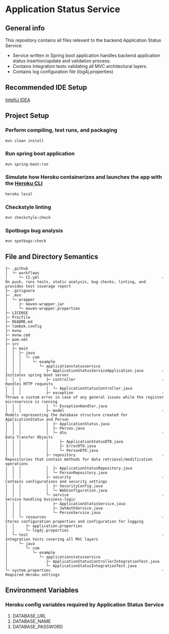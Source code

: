 # Application Status Service

## General info
This repository contains all files relevant to the backend Application Status Service:
* Service written in Spring boot application handles backend application status insertion/update and validation process.
* Contains Integration tests validating all MVC architectural layers.
* Contains log configuration file (log4j.properties)

## Recommended IDE Setup
[IntelliJ IDEA](https://www.jetbrains.com/idea/)

## Project Setup

### Perform compiling, test runs, and packaging
```sh
mvn clean install
```

### Run spring boot application 

```sh
mvn spring-boot:run
```

### Simulate how Heroku containerizes and launches the app with the [Heroku CLI](https://devcenter.heroku.com/articles/heroku-cli)
```sh
heroku local
```

### Checkstyle linting
```sh
mvn checkstyle:check
```

### Spotbugs bug analysis

```sh
mvn spotbugs:check
```

## File and Directory Semantics

```
├─ .github
│  └─ workflows
│     └─ CI.yml                                                      - On push, runs tests, static analysis, bug checks, linting, and provides test coverage report
├─ .gitignore
├─ .mvn
│  └─ wrapper
│     ├─ maven-wrapper.jar
│     └─ maven-wrapper.properties
├─ LICENSE
├─ Procfile
├─ README.md
├─ lombok.config
├─ mvnw
├─ mvnw.cmd
├─ pom.xml
├─ src
│  ├─ main
│  │  ├─ java
│  │  │  └─ com
│  │  │     └─ example
│  │  │        └─ applicationstatusservice
│  │  │           ├─ ApplicationStatusServiceApplication.java        - Initiates spring boot server
│  │  │           ├─ controller                                      - Handles HTTP requests
│  │  │           │  └─ ApplicationStatusController.java
│  │  │           ├─ exception                                       - Throws a custom error in case of any general issues while the register microservice is running
│  │  │           │  └─ ExceptionHandler.java
│  │  │           ├─ model                                           - Models representing the database structure created for ApplicationStatus and Person 
│  │  │           │  ├─ ApplicationStatus.java
│  │  │           │  ├─ Person.java    
│  │  │           │  └─ dto                                          - Data Transfer Objects
│  │  │           │     ├─ ApplicationStatusDTO.java
│  │  │           │     ├─ ErrorDTO.java
│  │  │           │     └─ PersonDTO.java
│  │  │           ├─ repository                                      - Repositories that contain methods for data retrieval/modification operations
│  │  │           │  ├─ ApplicationStatusRepository.java
│  │  │           │  └─ PersonRepository.java
│  │  │           ├─ security                                        - Contains configurations and security settings
│  │  │           │  ├─ SecurityConfig.java
│  │  │           │  └─ WebConfiguration.java
│  │  │           └─ service                                         - Service handling business-logic                                       
│  │  │              ├─ ApplicationStatusService.java
│  │  │              ├─ JwtAuthService.java
│  │  │              └─ PersonService.java
│  │  └─ resources                                                   - Stores configuration properties and configuration for logging
│  │     ├─ application.properties                          
│  │     └─ log4j.properties
│  └─ test                                                           - Integration tests covering all MVC layers
│     └─ java
│        └─ com
│           └─ example
│              └─ applicationstatusservice  
│                 ├─ ApplicationStatusControllerIntegrationTest.java
│                 └─ ApplicationStatusIntegrationTest.java
└─ system.properties                                                 - Required Heroku settings       
```

## Environment Variables
### Heroku config variables required by Application Status Service
1. DATABASE_URL
2. DATABASE_NAME
3. DATABASE_PASSWORD
